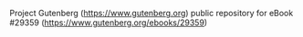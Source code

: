 Project Gutenberg (https://www.gutenberg.org) public repository for eBook #29359 (https://www.gutenberg.org/ebooks/29359)
